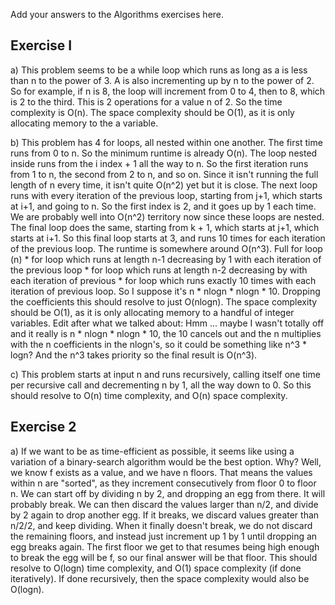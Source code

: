 Add your answers to the Algorithms exercises here.

## Exercise I

a) This problem seems to be a while loop which runs as long as a is less than n to the power of 3. A is also incrementing up by n to the power of 2. So for example, if n is 8, the loop will increment from 0 to 4, then to 8, which is 2 to the third. This is 2 operations for a value n of 2. So the time complexity is O(n). The space complexity should be O(1), as it is only allocating memory to the a variable.

b) This problem has 4 for loops, all nested within one another. The first time runs from 0 to n. So the minimum runtime is already O(n). The loop nested inside runs from the i index + 1 all the way to n. So the first iteration runs from 1 to n, the second from 2 to n, and so on. Since it isn't running the full length of n every time, it isn't quite O(n^2) yet but it is close. The next loop runs with every iteration of the previous loop, starting from j+1, which starts at i+1, and going to n. So the first index is 2, and it goes up by 1 each time. We are probably well into O(n^2) territory now since these loops are nested. The final loop does the same, starting from k + 1, which starts at j+1, which starts at i+1. So this final loop starts at 3, and runs 10 times for each iteration of the previous loop. The runtime is somewhere around O(n^3). Full for loop (n) * for loop which runs at length n-1 decreasing by 1 with each iteration of the previous loop * for loop which runs at length n-2 decreasing by with each iteration of previous * for loop which runs exactly 10 times with each iteration of previous loop. So I suppose it's n * nlogn * nlogn * 10. Dropping the coefficients this should resolve to just O(nlogn). The space complexity should be O(1), as it is only allocating memory to a handful of integer variables. Edit after what we talked about: Hmm ... maybe I wasn't totally off and it really is n * nlogn * nlogn * 10, the 10 cancels out and the n multiplies with the n coefficients in the nlogn's, so it could be something like n^3 * logn? And the n^3 takes priority so the final result is O(n^3).

c) This problem starts at input n and runs recursively, calling itself one time per recursive call and decrementing n by 1, all the way down to 0. So this should resolve to O(n) time complexity, and O(n) space complexity.

## Exercise 2

a) If we want to be as time-efficient as possible, it seems like using a variation of a binary-search algorithm would be the best option. Why? Well, we know f exists as a value, and we have n floors. That means the values within n are "sorted", as they increment consecutively from floor 0 to floor n. We can start off by dividing n by 2, and dropping an egg from there. It will probably break. We can then discard the values larger than n/2, and divide by 2 again to drop another egg. If it breaks, we discard values greater than n/2/2, and keep dividing. When it finally doesn't break, we do not discard the remaining floors, and instead just increment up 1 by 1 until dropping an egg breaks again. The first floor we get to that resumes being high enough to break the egg will be f, so our final answer will be that floor. This should resolve to O(logn) time complexity, and O(1) space complexity (if done iteratively). If done recursively, then the space complexity would also be O(logn).
